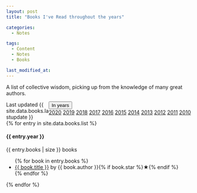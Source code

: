 ```yaml
---
layout: post
title: "Books I've Read throughout the years"

categories:
  - Notes

tags:
  - Content
  - Notes
  - Books

last_modified_at: 
---
```


<p class="message">
  A list of collective wisdom, picking up from the knowledge of many great authors.
</p>

<div class="dropdown" style="float:right;">
  <button class="dropbtn">In years</button>
  <div class="dropdown-content">
    <a href="#2020">2020</a>
    <a href="#2019">2019</a>
    <a href="#2018">2018</a>
    <a href="#2017">2017</a>
    <a href="#2016">2016</a>
    <a href="#2015">2015</a>
    <a href="#2014">2014</a>
    <a href="#2013">2013</a>
    <a href="#2012">2012</a>
    <a href="#2011">2011</a>
    <a href="#2010">2010</a>
  </div>
</div>

<div class="container">
  <div class="last-update">Last updated {{ site.data.books.lastupdate }}</div>
  {% for entry in site.data.books.list %}
  <div class="year-container">
    <div class="year">
      <h4>{{ entry.year }}</h4>
      <div class="number">{{ entry.books | size }} books</div>
    </div>
    <div class="books">
      <ul class="books{{ entry.year }}">
        {% for book in entry.books %}
        <li>
          <a href="{{ book.link }}" alt="_blank" rel="nofollow noopener">{{
            book.title
          }}</a>
          <span class="author">by {{ book.author }}</span
          >{% if book.star %}<span class="star">★</span>{% endif %}
        </li>
        {% endfor %}
      </ul>
    </div>
  </div>
  {% endfor %}
</div>  

